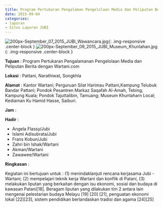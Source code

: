 ```yaml
---
title: Program Pertukaran Pengalaman Pengelolaan Media dan Peliputan Berita dengan Wartani.com
date: 2015-09-04
categories:
- laporan
- Situs Laporan JUBI
---
```


![200px-September_07_2015_JUBI_Wawancara.jpg](/uploads/200px-September_07_2015_JUBI_Wawancara.jpg){: .img-responsive .center-block }
![200px-September_09_2015_JUBI_Museum_Khunlahan.jpg](/uploads/200px-September_09_2015_JUBI_Museum_Khunlahan.jpg){: .img-responsive .center-block }

**Tujuan** : Program Pertukaran Pengalamanan Pengelolaan Media dan Peliputan Berita dengan Wartani.com

**Lokasi** : Pattani, Narathiwat, Songkhla

**Alamat** : Kantor Wartani; Perguruan Silat Harimau Pattani,Kampung Telubuk Bandar Pattani; Pondok Pesantren Markaz Saqafah Al-Amah, Tebing; Kampung Kuala; Pondok Tajuttalibin, Tamuang; Museum Khunlaharn Local; Kediaman Ku Hamid Hasse, Saiburi.

**Jam** : 

**Hadir** : 
* Angela Flassy/Jubi
* Islami Adisubrata/Jubi
* Frans Kobun/Jubi
* Zahri bin Ishak/Wartani
* Akman/Wartani
* Zawawee/Wartani

**Ringkasan** :

Kegiatan ini bertujuan untuk : (1) menindaklanjuti rencana kerjasama Jubi - Wartani; (2) mempelajari teknik kerja Wartani dan konflik di Patani, (3) melakukan liputan yang berkaitan dengan isu ekonomi, sosial dan budaya di kawasan Patani[18]. Beragam liputan yang dilakukan tim 2 antara lain mengenai pelestarian budaya Melayu [19] [20] [21], penguatan ekonomi lokal [22][23], sistem pendidikan berlandaskan tradisi dan agama [24][25]